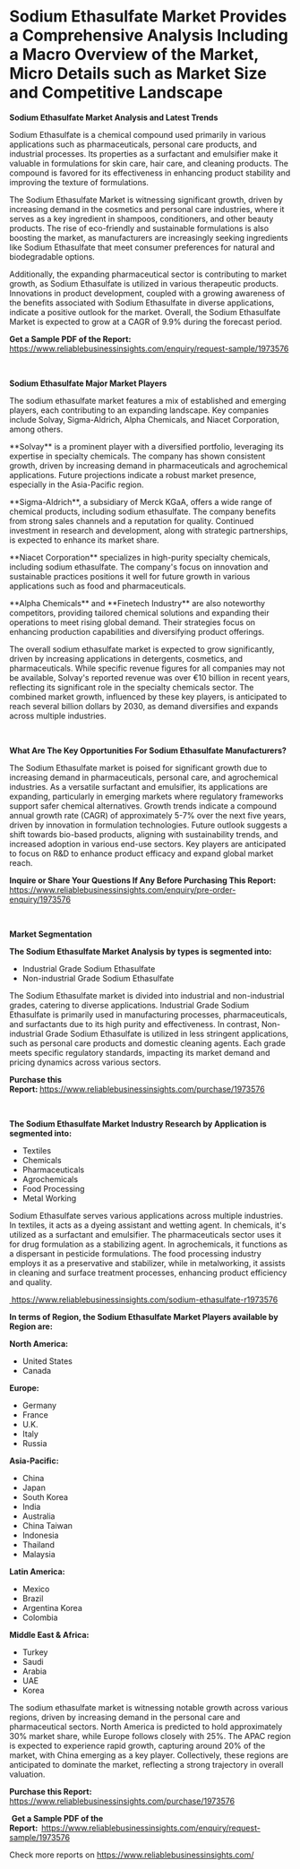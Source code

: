 <p><h1>Sodium Ethasulfate Market Provides a Comprehensive Analysis Including a Macro Overview of the Market, Micro Details such as Market Size and Competitive Landscape</h1></p><p><strong>Sodium Ethasulfate Market Analysis and Latest Trends</strong></p>
<p><p>Sodium Ethasulfate is a chemical compound used primarily in various applications such as pharmaceuticals, personal care products, and industrial processes. Its properties as a surfactant and emulsifier make it valuable in formulations for skin care, hair care, and cleaning products. The compound is favored for its effectiveness in enhancing product stability and improving the texture of formulations.</p><p>The Sodium Ethasulfate Market is witnessing significant growth, driven by increasing demand in the cosmetics and personal care industries, where it serves as a key ingredient in shampoos, conditioners, and other beauty products. The rise of eco-friendly and sustainable formulations is also boosting the market, as manufacturers are increasingly seeking ingredients like Sodium Ethasulfate that meet consumer preferences for natural and biodegradable options.</p><p>Additionally, the expanding pharmaceutical sector is contributing to market growth, as Sodium Ethasulfate is utilized in various therapeutic products. Innovations in product development, coupled with a growing awareness of the benefits associated with Sodium Ethasulfate in diverse applications, indicate a positive outlook for the market. Overall, the Sodium Ethasulfate Market is expected to grow at a CAGR of 9.9% during the forecast period.</p></p>
<p><strong>Get a Sample PDF of the Report:&nbsp;</strong> <a href="https://www.reliablebusinessinsights.com/enquiry/request-sample/1973576?utm_campaign=1558&utm_medium=2&utm_source=Github&utm_content=ia&utm_term=04022025&utm_id=sodium-ethasulfate">https://www.reliablebusinessinsights.com/enquiry/request-sample/1973576</a></p>
<p>&nbsp;</p>
<p><strong>Sodium Ethasulfate Major Market Players</strong></p>
<p><p>The sodium ethasulfate market features a mix of established and emerging players, each contributing to an expanding landscape. Key companies include Solvay, Sigma-Aldrich, Alpha Chemicals, and Niacet Corporation, among others.</p><p>**Solvay** is a prominent player with a diversified portfolio, leveraging its expertise in specialty chemicals. The company has shown consistent growth, driven by increasing demand in pharmaceuticals and agrochemical applications. Future projections indicate a robust market presence, especially in the Asia-Pacific region.</p><p>**Sigma-Aldrich**, a subsidiary of Merck KGaA, offers a wide range of chemical products, including sodium ethasulfate. The company benefits from strong sales channels and a reputation for quality. Continued investment in research and development, along with strategic partnerships, is expected to enhance its market share.</p><p>**Niacet Corporation** specializes in high-purity specialty chemicals, including sodium ethasulfate. The company's focus on innovation and sustainable practices positions it well for future growth in various applications such as food and pharmaceuticals.</p><p>**Alpha Chemicals** and **Finetech Industry** are also noteworthy competitors, providing tailored chemical solutions and expanding their operations to meet rising global demand. Their strategies focus on enhancing production capabilities and diversifying product offerings.</p><p>The overall sodium ethasulfate market is expected to grow significantly, driven by increasing applications in detergents, cosmetics, and pharmaceuticals. While specific revenue figures for all companies may not be available, Solvay's reported revenue was over €10 billion in recent years, reflecting its significant role in the specialty chemicals sector. The combined market growth, influenced by these key players, is anticipated to reach several billion dollars by 2030, as demand diversifies and expands across multiple industries.</p></p>
<p>&nbsp;</p>
<p><strong>What Are The Key Opportunities For Sodium Ethasulfate Manufacturers?</strong></p>
<p><p>The Sodium Ethasulfate market is poised for significant growth due to increasing demand in pharmaceuticals, personal care, and agrochemical industries. As a versatile surfactant and emulsifier, its applications are expanding, particularly in emerging markets where regulatory frameworks support safer chemical alternatives. Growth trends indicate a compound annual growth rate (CAGR) of approximately 5-7% over the next five years, driven by innovation in formulation technologies. Future outlook suggests a shift towards bio-based products, aligning with sustainability trends, and increased adoption in various end-use sectors. Key players are anticipated to focus on R&D to enhance product efficacy and expand global market reach.</p></p>
<p><strong>Inquire or Share Your Questions If Any Before Purchasing This Report:</strong> <a href="https://www.reliablebusinessinsights.com/enquiry/pre-order-enquiry/1973576?utm_campaign=1558&utm_medium=2&utm_source=Github&utm_content=ia&utm_term=04022025&utm_id=sodium-ethasulfate">https://www.reliablebusinessinsights.com/enquiry/pre-order-enquiry/1973576</a></p>
<p>&nbsp;</p>
<p><strong>Market Segmentation</strong></p>
<p><strong>The Sodium Ethasulfate Market Analysis by types is segmented into:</strong></p>
<p><ul><li>Industrial Grade Sodium Ethasulfate</li><li>Non-industrial Grade Sodium Ethasulfate</li></ul></p>
<p><p>The Sodium Ethasulfate market is divided into industrial and non-industrial grades, catering to diverse applications. Industrial Grade Sodium Ethasulfate is primarily used in manufacturing processes, pharmaceuticals, and surfactants due to its high purity and effectiveness. In contrast, Non-industrial Grade Sodium Ethasulfate is utilized in less stringent applications, such as personal care products and domestic cleaning agents. Each grade meets specific regulatory standards, impacting its market demand and pricing dynamics across various sectors.</p></p>
<p><strong>Purchase this Report:&nbsp;</strong><a href="https://www.reliablebusinessinsights.com/purchase/1973576?utm_campaign=1558&utm_medium=2&utm_source=Github&utm_content=ia&utm_term=04022025&utm_id=sodium-ethasulfate">https://www.reliablebusinessinsights.com/purchase/1973576</a></p>
<p>&nbsp;</p>
<p><strong>The Sodium Ethasulfate Market Industry Research by Application is segmented into:</strong></p>
<p><ul><li>Textiles</li><li>Chemicals</li><li>Pharmaceuticals</li><li>Agrochemicals</li><li>Food Processing</li><li>Metal Working</li></ul></p>
<p><p>Sodium Ethasulfate serves various applications across multiple industries. In textiles, it acts as a dyeing assistant and wetting agent. In chemicals, it's utilized as a surfactant and emulsifier. The pharmaceuticals sector uses it for drug formulation as a stabilizing agent. In agrochemicals, it functions as a dispersant in pesticide formulations. The food processing industry employs it as a preservative and stabilizer, while in metalworking, it assists in cleaning and surface treatment processes, enhancing product efficiency and quality.</p></p>
<p><a href="https://www.reliablebusinessinsights.com/sodium-ethasulfate-r1973576?utm_campaign=1558&utm_medium=2&utm_source=Github&utm_content=ia&utm_term=04022025&utm_id=sodium-ethasulfate">&nbsp;https://www.reliablebusinessinsights.com/sodium-ethasulfate-r1973576</a></p>
<p><strong>In terms of Region, the Sodium Ethasulfate Market Players available by Region are:</strong></p>
<p>
    <p> <strong> North America: </strong>
        <ul>
            <li>United States</li>
            <li>Canada</li>
        </ul>
        </p> 
    <p> <strong> Europe: </strong>
        <ul>
            <li>Germany</li>
            <li>France</li>
            <li>U.K.</li>
            <li>Italy</li>
            <li>Russia</li>
        </ul>
        </p> 
    <p> <strong> Asia-Pacific: </strong>
        <ul>
            <li>China</li>
            <li>Japan</li>
            <li>South Korea</li>
            <li>India</li>
            <li>Australia</li>
            <li>China Taiwan</li>
            <li>Indonesia</li>
            <li>Thailand</li>
            <li>Malaysia</li>
        </ul>
        </p> 
    <p> <strong> Latin America: </strong>
        <ul>
            <li>Mexico</li>
            <li>Brazil</li>
            <li>Argentina Korea</li>
            <li>Colombia</li>
        </ul>
        </p> 
    <p> <strong> Middle East & Africa: </strong>
        <ul>
            <li>Turkey</li>
            <li>Saudi</li>
            <li>Arabia</li>
            <li>UAE</li>
            <li>Korea</li>
        </ul>
    </p>
    </p>
<p><p>The sodium ethasulfate market is witnessing notable growth across various regions, driven by increasing demand in the personal care and pharmaceutical sectors. North America is predicted to hold approximately 30% market share, while Europe follows closely with 25%. The APAC region is expected to experience rapid growth, capturing around 20% of the market, with China emerging as a key player. Collectively, these regions are anticipated to dominate the market, reflecting a strong trajectory in overall valuation.</p></p>
<p><strong>Purchase this Report: </strong><a href="https://www.reliablebusinessinsights.com/purchase/1973576?utm_campaign=1558&utm_medium=2&utm_source=Github&utm_content=ia&utm_term=04022025&utm_id=sodium-ethasulfate">https://www.reliablebusinessinsights.com/purchase/1973576</a></p>
<p>&nbsp;<strong>Get a Sample PDF of the Report:&nbsp;&nbsp;</strong><a href="https://www.reliablebusinessinsights.com/enquiry/request-sample/1973576?utm_campaign=1558&utm_medium=2&utm_source=Github&utm_content=ia&utm_term=04022025&utm_id=sodium-ethasulfate">https://www.reliablebusinessinsights.com/enquiry/request-sample/1973576</a></p>
<p><strong></strong></p>
<p>Check more reports on <a href="https://www.reliablebusinessinsights.com/?utm_campaign=1558&utm_medium=2&utm_source=Github&utm_content=ia&utm_term=04022025&utm_id=sodium-ethasulfate">https://www.reliablebusinessinsights.com/</a></p>